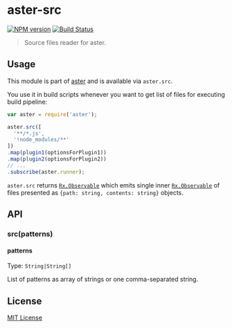 # aster-src
[![NPM version][npm-image]][npm-url]
[![Build Status][travis-image]][travis-url]

> Source files reader for aster.

## Usage

This module is part of [aster](https://npmjs.org/package/aster) and is available via `aster.src`.

You use it in build scripts whenever you want to get list of files for executing build pipeline:

```javascript
var aster = require('aster');

aster.src([
  '**/*.js',
  '!node_modules/**'
])
.map(plugin1(optionsForPlugin1))
.map(plugin2(optionsForPlugin2))
// ...
.subscribe(aster.runner);
```

`aster.src` returns [`Rx.Observable`](https://github.com/Reactive-Extensions/RxJS/blob/master/doc/api/core/observable.md) which emits single inner [`Rx.Observable`](https://github.com/Reactive-Extensions/RxJS/blob/master/doc/api/core/observable.md) of files presented as `{path: string, contents: string}` objects. 

## API

### src(patterns)

#### patterns
Type: `String|String[]`

List of patterns as array of strings or one comma-separated string.

## License

[MIT License](http://en.wikipedia.org/wiki/MIT_License)

[npm-url]: https://npmjs.org/package/aster-src
[npm-image]: https://badge.fury.io/js/aster-src.png

[travis-url]: http://travis-ci.org/asterjs/aster-src
[travis-image]: https://secure.travis-ci.org/asterjs/aster-src.png?branch=master
